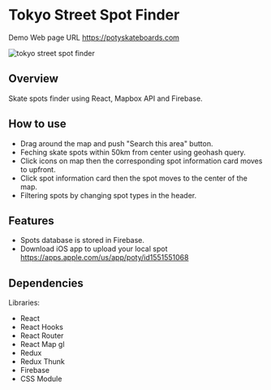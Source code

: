 # Tokyo Street Spot Finder

Demo Web page URL https://potyskateboards.com

![tokyo street spot finder](https://github.com/yusukeyoshino/portfolio/blob/master/src/images/ezgif.com-gif-maker.gif?raw=true)<br/>



## Overview

Skate spots finder using React, Mapbox API and Firebase.


## How to use
- Drag around the map and push "Search this area" button.
- Feching skate spots within 50km from center using geohash query.
- Click icons on map then the corresponding spot information card  moves to upfront.
- Click spot information card then the spot moves to the center of the map.
- Filtering spots by changing spot types in the header.

## Features
- Spots database is stored in Firebase.
- Download iOS app to upload your local spot https://apps.apple.com/us/app/poty/id1551551068


## Dependencies
Libraries:
- React
- React Hooks
- React Router
- React Map gl
- Redux
- Redux Thunk
- Firebase
- CSS Module
